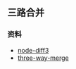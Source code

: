 ## 三路合并

### 资料

- [node-diff3](https://github.com/bhousel/node-diff3)
- [three-way-merge](https://github.com/movableink/three-way-merge)